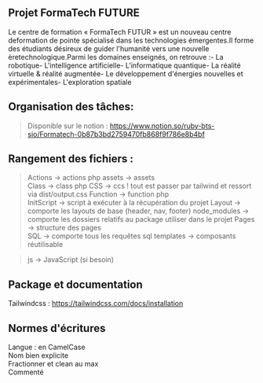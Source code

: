 ## Projet FormaTech FUTURE

Le centre de formation « FormaTech FUTUR » est un nouveau centre deformation de pointe spécialisé dans les technologies émergentes.Il forme des étudiants désireux de guider l'humanité vers une nouvelle èretechnologique.Parmi les domaines enseignés, on retrouve :- La robotique- L'intelligence artificielle- L’informatique quantique- La réalité virtuelle & réalité augmentée- Le développement d'énergies nouvelles et expérimentales- L'exploration spatiale

## Organisation des tâches:

> Disponible sur le notion :
> <https://www.notion.so/ruby-bts-sio/Formatech-0b87b3bd2759470fb868f9f786e8b4bf>

## Rangement des fichiers :

> Actions -> actions php
> assets -> assets  
> Class -> class php
> CSS -> ccs ! tout est passer par tailwind et ressort via dist/output.css
> Function -> function php  
> InitScript -> script à exécuter à la récupération du projet
> Layout -> comporte les layouts de base (header, nav, footer)
> node_modules -> comporte les dossiers relatifs au package utiliser dans le projet
> Pages -> structure des pages  
> SQL -> comporte tous les requêtes sql
> templates -> composants réutilisable

> js -> JavaScript (si besoin)

## Package et documentation

Tailwindcss : <https://tailwindcss.com/docs/installation>

## Normes d'écritures

Langue : en
CamelCase  
Nom bien explicite  
Fractionner et clean au max  
Commenté

